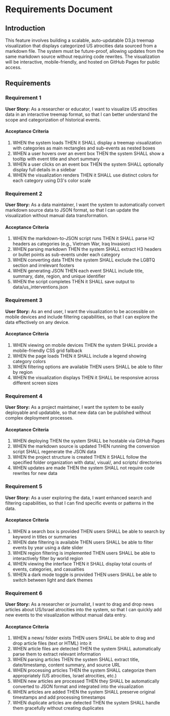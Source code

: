 # Requirements Document

## Introduction

This feature involves building a scalable, auto-updatable D3.js treemap visualization that displays categorized US atrocities data sourced from a markdown file. The system must be future-proof, allowing updates from the same markdown source without requiring code rewrites. The visualization will be interactive, mobile-friendly, and hosted on GitHub Pages for public access.

## Requirements

### Requirement 1

**User Story:** As a researcher or educator, I want to visualize US atrocities data in an interactive treemap format, so that I can better understand the scope and categorization of historical events.

#### Acceptance Criteria

1. WHEN the system loads THEN it SHALL display a treemap visualization with categories as main rectangles and sub-events as nested boxes
2. WHEN a user hovers over an event box THEN the system SHALL show a tooltip with event title and short summary
3. WHEN a user clicks on an event box THEN the system SHALL optionally display full details in a sidebar
4. WHEN the visualization renders THEN it SHALL use distinct colors for each category using D3's color scale

### Requirement 2

**User Story:** As a data maintainer, I want the system to automatically convert markdown source data to JSON format, so that I can update the visualization without manual data transformation.

#### Acceptance Criteria

1. WHEN the markdown-to-JSON script runs THEN it SHALL parse H2 headers as categories (e.g., Vietnam War, Iraq Invasion)
2. WHEN parsing markdown THEN the system SHALL extract H3 headers or bullet points as sub-events under each category
3. WHEN converting data THEN the system SHALL exclude the LGBTQ section and irrelevant footers
4. WHEN generating JSON THEN each event SHALL include title, summary, date, region, and unique identifier
5. WHEN the script completes THEN it SHALL save output to data/us_interventions.json

### Requirement 3

**User Story:** As an end user, I want the visualization to be accessible on mobile devices and include filtering capabilities, so that I can explore the data effectively on any device.

#### Acceptance Criteria

1. WHEN viewing on mobile devices THEN the system SHALL provide a mobile-friendly CSS grid fallback
2. WHEN the page loads THEN it SHALL include a legend showing category colors
3. WHEN filtering options are available THEN users SHALL be able to filter by region
4. WHEN the visualization displays THEN it SHALL be responsive across different screen sizes

### Requirement 4

**User Story:** As a project maintainer, I want the system to be easily deployable and updatable, so that new data can be published without complex deployment processes.

#### Acceptance Criteria

1. WHEN deploying THEN the system SHALL be hostable via GitHub Pages
2. WHEN the markdown source is updated THEN running the conversion script SHALL regenerate the JSON data
3. WHEN the project structure is created THEN it SHALL follow the specified folder organization with data/, visual/, and scripts/ directories
4. WHEN updates are made THEN the system SHALL not require code rewrites for new data

### Requirement 5

**User Story:** As a user exploring the data, I want enhanced search and filtering capabilities, so that I can find specific events or patterns in the data.

#### Acceptance Criteria

1. WHEN a search box is provided THEN users SHALL be able to search by keyword in titles or summaries
2. WHEN date filtering is available THEN users SHALL be able to filter events by year using a date slider
3. WHEN region filtering is implemented THEN users SHALL be able to interactively filter by world region
4. WHEN viewing the interface THEN it SHALL display total counts of events, categories, and casualties
5. WHEN a dark mode toggle is provided THEN users SHALL be able to switch between light and dark themes

### Requirement 6

**User Story:** As a researcher or journalist, I want to drag and drop news articles about US/Israel atrocities into the system, so that I can quickly add new events to the visualization without manual data entry.

#### Acceptance Criteria

1. WHEN a news/ folder exists THEN users SHALL be able to drag and drop article files (text or HTML) into it
2. WHEN article files are detected THEN the system SHALL automatically parse them to extract relevant information
3. WHEN parsing articles THEN the system SHALL extract title, date/timestamp, content summary, and source URL
4. WHEN processing articles THEN the system SHALL categorize them appropriately (US atrocities, Israel atrocities, etc.)
5. WHEN new articles are processed THEN they SHALL be automatically converted to JSON format and integrated into the visualization
6. WHEN articles are added THEN the system SHALL preserve original timestamps and add processing timestamps
7. WHEN duplicate articles are detected THEN the system SHALL handle them gracefully without creating duplicates